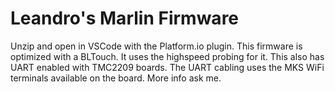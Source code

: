 # Leandro's Marlin Firmware

Unzip and open in VSCode with the Platform.io plugin.
This firmware is optimized with a BLTouch. It uses the highspeed probing for it.
This also has UART enabled with TMC2209 boards. The UART cabling uses the MKS WiFi terminals available on the board. More info ask me.
